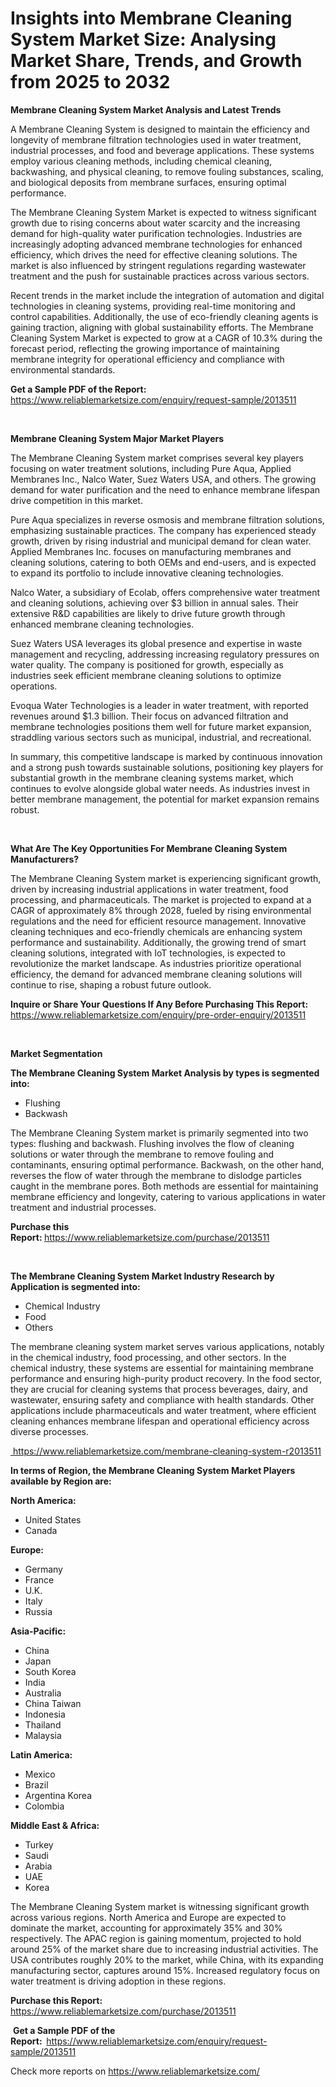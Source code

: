 <p><h1>Insights into Membrane Cleaning System Market Size: Analysing Market Share, Trends, and Growth from 2025 to 2032</h1></p><p><strong>Membrane Cleaning System Market Analysis and Latest Trends</strong></p>
<p><p>A Membrane Cleaning System is designed to maintain the efficiency and longevity of membrane filtration technologies used in water treatment, industrial processes, and food and beverage applications. These systems employ various cleaning methods, including chemical cleaning, backwashing, and physical cleaning, to remove fouling substances, scaling, and biological deposits from membrane surfaces, ensuring optimal performance.</p><p>The Membrane Cleaning System Market is expected to witness significant growth due to rising concerns about water scarcity and the increasing demand for high-quality water purification technologies. Industries are increasingly adopting advanced membrane technologies for enhanced efficiency, which drives the need for effective cleaning solutions. The market is also influenced by stringent regulations regarding wastewater treatment and the push for sustainable practices across various sectors.</p><p>Recent trends in the market include the integration of automation and digital technologies in cleaning systems, providing real-time monitoring and control capabilities. Additionally, the use of eco-friendly cleaning agents is gaining traction, aligning with global sustainability efforts. The Membrane Cleaning System Market is expected to grow at a CAGR of 10.3% during the forecast period, reflecting the growing importance of maintaining membrane integrity for operational efficiency and compliance with environmental standards.</p></p>
<p><strong>Get a Sample PDF of the Report:&nbsp;</strong> <a href="https://www.reliablemarketsize.com/enquiry/request-sample/2013511?utm_campaign=2629&utm_medium=2&utm_source=Github&utm_content=ia&utm_term=28022025&utm_id=membrane-cleaning-system">https://www.reliablemarketsize.com/enquiry/request-sample/2013511</a></p>
<p>&nbsp;</p>
<p><strong>Membrane Cleaning System Major Market Players</strong></p>
<p><p>The Membrane Cleaning System market comprises several key players focusing on water treatment solutions, including Pure Aqua, Applied Membranes Inc., Nalco Water, Suez Waters USA, and others. The growing demand for water purification and the need to enhance membrane lifespan drive competition in this market.</p><p>Pure Aqua specializes in reverse osmosis and membrane filtration solutions, emphasizing sustainable practices. The company has experienced steady growth, driven by rising industrial and municipal demand for clean water. Applied Membranes Inc. focuses on manufacturing membranes and cleaning solutions, catering to both OEMs and end-users, and is expected to expand its portfolio to include innovative cleaning technologies.</p><p>Nalco Water, a subsidiary of Ecolab, offers comprehensive water treatment and cleaning solutions, achieving over $3 billion in annual sales. Their extensive R&D capabilities are likely to drive future growth through enhanced membrane cleaning technologies.</p><p>Suez Waters USA leverages its global presence and expertise in waste management and recycling, addressing increasing regulatory pressures on water quality. The company is positioned for growth, especially as industries seek efficient membrane cleaning solutions to optimize operations.</p><p>Evoqua Water Technologies is a leader in water treatment, with reported revenues around $1.3 billion. Their focus on advanced filtration and membrane technologies positions them well for future market expansion, straddling various sectors such as municipal, industrial, and recreational.</p><p>In summary, this competitive landscape is marked by continuous innovation and a strong push towards sustainable solutions, positioning key players for substantial growth in the membrane cleaning systems market, which continues to evolve alongside global water needs. As industries invest in better membrane management, the potential for market expansion remains robust.</p></p>
<p>&nbsp;</p>
<p><strong>What Are The Key Opportunities For Membrane Cleaning System Manufacturers?</strong></p>
<p><p>The Membrane Cleaning System market is experiencing significant growth, driven by increasing industrial applications in water treatment, food processing, and pharmaceuticals. The market is projected to expand at a CAGR of approximately 8% through 2028, fueled by rising environmental regulations and the need for efficient resource management. Innovative cleaning techniques and eco-friendly chemicals are enhancing system performance and sustainability. Additionally, the growing trend of smart cleaning solutions, integrated with IoT technologies, is expected to revolutionize the market landscape. As industries prioritize operational efficiency, the demand for advanced membrane cleaning solutions will continue to rise, shaping a robust future outlook.</p></p>
<p><strong>Inquire or Share Your Questions If Any Before Purchasing This Report:</strong> <a href="https://www.reliablemarketsize.com/enquiry/pre-order-enquiry/2013511?utm_campaign=2629&utm_medium=2&utm_source=Github&utm_content=ia&utm_term=28022025&utm_id=membrane-cleaning-system">https://www.reliablemarketsize.com/enquiry/pre-order-enquiry/2013511</a></p>
<p>&nbsp;</p>
<p><strong>Market Segmentation</strong></p>
<p><strong>The Membrane Cleaning System Market Analysis by types is segmented into:</strong></p>
<p><ul><li>Flushing</li><li>Backwash</li></ul></p>
<p><p>The Membrane Cleaning System market is primarily segmented into two types: flushing and backwash. Flushing involves the flow of cleaning solutions or water through the membrane to remove fouling and contaminants, ensuring optimal performance. Backwash, on the other hand, reverses the flow of water through the membrane to dislodge particles caught in the membrane pores. Both methods are essential for maintaining membrane efficiency and longevity, catering to various applications in water treatment and industrial processes.</p></p>
<p><strong>Purchase this Report:&nbsp;</strong><a href="https://www.reliablemarketsize.com/purchase/2013511?utm_campaign=2629&utm_medium=2&utm_source=Github&utm_content=ia&utm_term=28022025&utm_id=membrane-cleaning-system">https://www.reliablemarketsize.com/purchase/2013511</a></p>
<p>&nbsp;</p>
<p><strong>The Membrane Cleaning System Market Industry Research by Application is segmented into:</strong></p>
<p><ul><li>Chemical Industry</li><li>Food</li><li>Others</li></ul></p>
<p><p>The membrane cleaning system market serves various applications, notably in the chemical industry, food processing, and other sectors. In the chemical industry, these systems are essential for maintaining membrane performance and ensuring high-purity product recovery. In the food sector, they are crucial for cleaning systems that process beverages, dairy, and wastewater, ensuring safety and compliance with health standards. Other applications include pharmaceuticals and water treatment, where efficient cleaning enhances membrane lifespan and operational efficiency across diverse processes.</p></p>
<p><a href="https://www.reliablemarketsize.com/membrane-cleaning-system-r2013511?utm_campaign=2629&utm_medium=2&utm_source=Github&utm_content=ia&utm_term=28022025&utm_id=membrane-cleaning-system">&nbsp;https://www.reliablemarketsize.com/membrane-cleaning-system-r2013511</a></p>
<p><strong>In terms of Region, the Membrane Cleaning System Market Players available by Region are:</strong></p>
<p>
    <p> <strong> North America: </strong>
        <ul>
            <li>United States</li>
            <li>Canada</li>
        </ul>
        </p> 
    <p> <strong> Europe: </strong>
        <ul>
            <li>Germany</li>
            <li>France</li>
            <li>U.K.</li>
            <li>Italy</li>
            <li>Russia</li>
        </ul>
        </p> 
    <p> <strong> Asia-Pacific: </strong>
        <ul>
            <li>China</li>
            <li>Japan</li>
            <li>South Korea</li>
            <li>India</li>
            <li>Australia</li>
            <li>China Taiwan</li>
            <li>Indonesia</li>
            <li>Thailand</li>
            <li>Malaysia</li>
        </ul>
        </p> 
    <p> <strong> Latin America: </strong>
        <ul>
            <li>Mexico</li>
            <li>Brazil</li>
            <li>Argentina Korea</li>
            <li>Colombia</li>
        </ul>
        </p> 
    <p> <strong> Middle East & Africa: </strong>
        <ul>
            <li>Turkey</li>
            <li>Saudi</li>
            <li>Arabia</li>
            <li>UAE</li>
            <li>Korea</li>
        </ul>
    </p>
    </p>
<p><p>The Membrane Cleaning System market is witnessing significant growth across various regions. North America and Europe are expected to dominate the market, accounting for approximately 35% and 30% respectively. The APAC region is gaining momentum, projected to hold around 25% of the market share due to increasing industrial activities. The USA contributes roughly 20% to the market, while China, with its expanding manufacturing sector, captures around 15%. Increased regulatory focus on water treatment is driving adoption in these regions.</p></p>
<p><strong>Purchase this Report: </strong><a href="https://www.reliablemarketsize.com/purchase/2013511?utm_campaign=2629&utm_medium=2&utm_source=Github&utm_content=ia&utm_term=28022025&utm_id=membrane-cleaning-system">https://www.reliablemarketsize.com/purchase/2013511</a></p>
<p>&nbsp;<strong>Get a Sample PDF of the Report:&nbsp;&nbsp;</strong><a href="https://www.reliablemarketsize.com/enquiry/request-sample/2013511?utm_campaign=2629&utm_medium=2&utm_source=Github&utm_content=ia&utm_term=28022025&utm_id=membrane-cleaning-system">https://www.reliablemarketsize.com/enquiry/request-sample/2013511</a></p>
<p><strong></strong></p>
<p>Check more reports on <a href="https://www.reliablemarketsize.com/?utm_campaign=2629&utm_medium=2&utm_source=Github&utm_content=ia&utm_term=28022025&utm_id=membrane-cleaning-system">https://www.reliablemarketsize.com/</a></p>